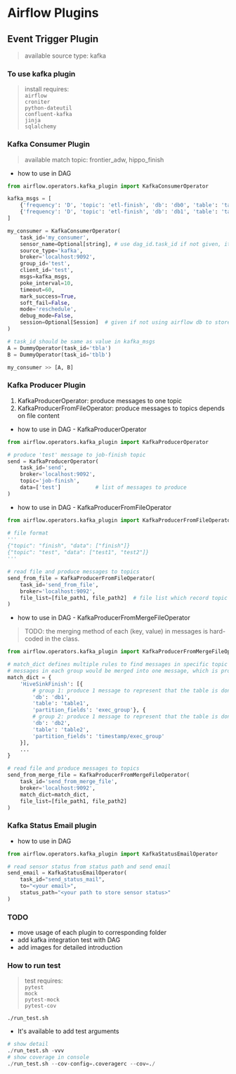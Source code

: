 # Airflow Plugins

## Event Trigger Plugin
> available source type: kafka

### To use kafka plugin
> install requires: <br/>
`airflow`<br/>
`croniter`<br/>
`python-dateutil`<br/>
`confluent-kafka`<br/>
`jinja`<br>
`sqlalchemy`<br>

### Kafka Consumer Plugin
> available match topic: frontier_adw, hippo_finish
* how to use in DAG
```python
from airflow.operators.kafka_plugin import KafkaConsumerOperator

kafka_msgs = [
    {'frequency': 'D', 'topic': 'etl-finish', 'db': 'db0', 'table': 'table0', 'partition_values': "", 'task_id': "tbla"},
    {'frequency': 'D', 'topic': 'etl-finish', 'db': 'db1', 'table': 'table1', 'partition_values': "{{yyyymm|dt.format(format='%Y%m')}}", 'task_id': "tblb"}
]

my_consumer = KafkaConsumerOperator(
    task_id='my_consumer',
    sensor_name=Optional[string], # use dag_id.task_id if not given, it's sensor identification in db.
    source_type='kafka',
    broker='localhost:9092',
    group_id='test',
    client_id='test',
    msgs=kafka_msgs,
    poke_interval=10,
    timeout=60,
    mark_success=True,
    soft_fail=False,
    mode='reschedule',
    debug_mode=False,
    session=Optional[Session]  # given if not using airflow db to store sensor status
)

# task_id should be same as value in kafka_msgs
A = DummyOperator(task_id='tbla')
B = DummyOperator(task_id='tblb')

my_consumer >> [A, B]
```

### Kafka Producer Plugin
1. KafkaProducerOperator: produce messages to one topic
2. KafkaProducerFromFileOperator: produce messages to topics depends on file content

* how to use in DAG - KafkaProducerOperator
```python
from airflow.operators.kafka_plugin import KafkaProducerOperator

# produce 'test' message to job-finish topic
send = KafkaProducerOperator(
    task_id='send',
    broker='localhost:9092',
    topic='job-finish',
    data=['test']           # list of messages to produce
)
```
* how to use in DAG - KafkaProducerFromFileOperator
```python
from airflow.operators.kafka_plugin import KafkaProducerFromFileOperator

# file format
'''
{"topic": "finish", "data": ["finish"]}
{"topic": "test", "data": ["test1", "test2"]}
'''

# read file and produce messages to topics
send_from_file = KafkaProducerFromFileOperator(
    task_id='send_from_file',
    broker='localhost:9092',
    file_list=[file_path1, file_path2]  # file list which record topic and messages to produce
)
```

* how to use in DAG - KafkaProducerFromMergeFileOperator
> TODO: the merging method of each (key, value) in messages is hard-coded in the class.
```python
from airflow.operators.kafka_plugin import KafkaProducerFromMergeFileOperator

# match_dict defines multiple rules to find messages in specific topic that match
# messages in each group would be merged into one message, which is produced to kafka later
match_dict = {
    'HiveSinkFinish': [{
        # group 1: produce 1 message to represent that the table is done
        'db': 'db1',
        'table': 'table1',
        'partition_fields': 'exec_group'}, {
        # group 2: produce 1 message to represent that the table is done
        'db': 'db2',
        'table': 'table2',
        'partition_fields': 'timestamp/exec_group'
    }],
    ...
}

# read file and produce messages to topics
send_from_merge_file = KafkaProducerFromMergeFileOperator(
    task_id='send_from_merge_file',
    broker='localhost:9092',
    match_dict=match_dict,
    file_list=[file_path1, file_path2]
)
```

### Kafka Status Email plugin
* how to use in DAG
```python
from airflow.operators.kafka_plugin import KafkaStatusEmailOperator

# read sensor status from status path and send email
send_email = KafkaStatusEmailOperator(
    task_id="send_status_mail",
    to="<your email>",
    status_path="<your path to store sensor status>"
)
```

### TODO
* move usage of each plugin to corresponding folder
* add kafka integration test with DAG
* add images for detailed introduction

### How to run test
> test requires: <br/>
`pytest`<br/>
`mock`<br/>
`pytest-mock`<br/>
`pytest-cov`<br/>
```
./run_test.sh
```
* It's available to add test arguments
```python
# show detail
./run_test.sh -vvv
# show coverage in console
./run_test.sh --cov-config=.coveragerc --cov=./
```

